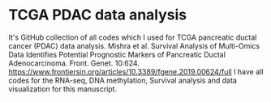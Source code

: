 # TCGA PDAC data analysis
It's GitHub collection of all codes which I used for TCGA pancreatic ductal cancer (PDAC) data analysis.
Mishra et al. Survival Analysis of Multi-Omics Data Identifies Potential Prognostic Markers of Pancreatic Ductal Adenocarcinoma. Front. Genet. 10:624. https://www.frontiersin.org/articles/10.3389/fgene.2019.00624/full
I have all codes for the RNA-seq, DNA methylation, Survival analysis and data visualization for this manuscript.
